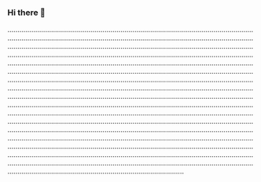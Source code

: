 ### Hi there 👋

.....................................................................................................................................................................................................................................................................................................................................................................................................................................................................................................................................................................................................................................................................................................................................................................................................................................................................................................................................................................................................................................................................................................................................................................................................................................................................................................................................................................................................................................................................................................................................................................................................................................................................................................................................................................................................................................................................................................................................................................................................................................................................................................................................................................................................................................................................................